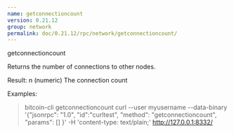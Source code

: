 ```yaml
---
name: getconnectioncount
version: 0.21.12
group: network
permalink: doc/0.21.12/rpc/network/getconnectioncount/
---
```


getconnectioncount

Returns the number of connections to other nodes.

Result:
n          (numeric) The connection count

Examples:
> bitcoin-cli getconnectioncount 
> curl --user myusername --data-binary '{"jsonrpc": "1.0", "id":"curltest", "method": "getconnectioncount", "params": [] }' -H 'content-type: text/plain;' http://127.0.0.1:8332/


